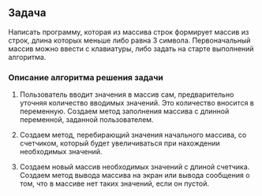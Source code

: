 ## Задача ##

Написать программу, которая из массива строк формирует массив из строк, длина которых меньше либо равна 3 символа. Первоначальный массив можно ввести с клавиатуры, либо задать на старте выполнений алгоритма.


### Описание алгоритма решения задачи ###

1. Пользователь вводит значения в массив сам, предварительно уточняя количество вводимых значений. Это количество вносится в переменную. Создаем метод заполнения массива с длинной переменной, заданной пользователем.

2. Создаем метод, перебирающий значения начального массива, со счетчиком, который будет увеличиваться при нахождении необходимых значений.

3. Создаем новый массив необходимых значений с длиной счетчика. Создаем метод вывода массива на экран или вывода сообщения о том, что в массиве нет таких значений, если он пустой.